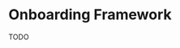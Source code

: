 <!-- title:Onboarding Framework, description:Basic framework for the Onboarding plan -->
#  Onboarding Framework
TODO
